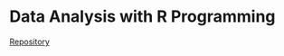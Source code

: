 # Data Analysis with R Programming

[Repository](https://github.com/ThivaV/google_data_analytics/tree/master/C7)